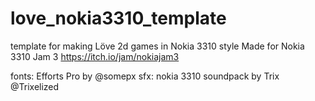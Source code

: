 # love_nokia3310_template
template for making Löve 2d games in Nokia 3310 style
Made for Nokia 3310 Jam 3 https://itch.io/jam/nokiajam3

fonts: Efforts Pro by @somepx
sfx: nokia 3310 soundpack by Trix @Trixelized
